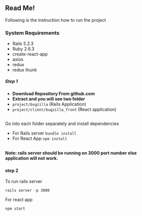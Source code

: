 ﻿## Read Me!
Following is the instruction how to run the project

### System Requirements
- Rails 5.2.3 
- Ruby 2.6.3
- create-react-app
- axios 
- redux 
- redux thunk

##### Step 1
- **Download Repository From github.com**
- **Extract and you will see two folder**
 - `project/bugzilla`                        (Rails Application)
 - `project/client/bugzilla_front`    (React application)
##


Go into each folder separately and install dependencies
 - For Rails server  `bundle install`
 - For React App  `npm install` 
##
###
**Note: rails server should be running on 3000 port number else application will not work.** 
 ###
 

#### step 2
To run rails server 

    rails server -p 3000

For react app

    npm start
